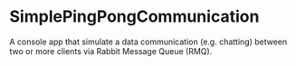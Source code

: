 # SimplePingPongCommunication
A console app that simulate a data communication (e.g. chatting) between two or more clients via Rabbit Message Queue (RMQ).

